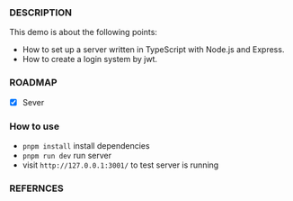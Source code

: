 ### DESCRIPTION
This demo is about the following points:

+ How to set up a server written in TypeScript with Node.js and Express.
+ How to create a login system by jwt.

### ROADMAP

- [x] Sever 

### How to use

+ `pnpm install` install dependencies
+ `pnpm run dev` run server
+ visit `http://127.0.0.1:3001/` to test server is running


### REFERNCES